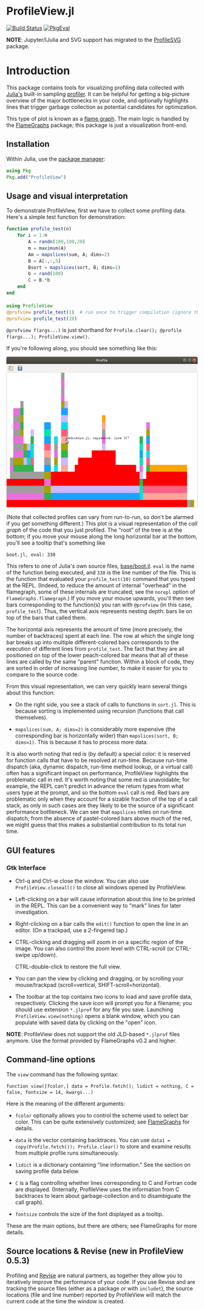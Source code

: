 # ProfileView.jl

[![Build Status](https://travis-ci.org/timholy/ProfileView.jl.svg)](https://travis-ci.org/timholy/ProfileView.jl)
[![PkgEval][pkgeval-img]][pkgeval-url]

**NOTE**: Jupyter/IJulia and SVG support has migrated to the [ProfileSVG](https://github.com/timholy/ProfileSVG.jl) package.

# Introduction

This package contains tools for visualizing profiling data collected
with [Julia's][Julia] built-in sampling
[profiler][Profiling]. It
can be helpful for getting a big-picture overview of the major
bottlenecks in your code, and optionally highlights lines that trigger
garbage collection as potential candidates for optimization.

This type of plot is known as a [flame
graph](https://github.com/brendangregg/FlameGraph).
The main logic is handled by the [FlameGraphs][FlameGraphs] package; this package is just a visualization front-end.

## Installation

Within Julia, use the [package manager][pkg]:
```julia
using Pkg
Pkg.add("ProfileView")
```

## Usage and visual interpretation

To demonstrate ProfileView, first we have to collect some profiling
data. Here's a simple test function for demonstration:

```julia
function profile_test(n)
    for i = 1:n
        A = randn(100,100,20)
        m = maximum(A)
        Am = mapslices(sum, A; dims=2)
        B = A[:,:,5]
        Bsort = mapslices(sort, B; dims=1)
        b = rand(100)
        C = B.*b
    end
end

using ProfileView
@profview profile_test(1)  # run once to trigger compilation (ignore this one)
@profview profile_test(10)
```

`@profview f(args...)` is just shorthand for `Profile.clear(); @profile f(args...); ProfileView.view()`.

If you're following along, you should see something like this:

![ProfileView](readme_images/pv1.png)

(Note that collected profiles can vary from run-to-run, so don't be alarmed
if you get something different.)
This plot is a visual representation of the *call graph* of the code that you just profiled.
The "root" of the tree is at the bottom; if you move your mouse along the long horizontal
bar at the bottom, you'll see a tooltip that's something like
```
boot.jl, eval: 330
```
This refers to one of Julia's own source files, [base/boot.jl][bootjl].
`eval` is the name of the function being executed, and `330` is the line number of the file.
This is the function that evaluated your `profile_test(10)` command that you typed at the REPL.
(Indeed, to reduce the amount of internal "overhead" in the flamegraph, some of these internals are truncated; see the `norepl` option of `FlameGraphs.flamegraph`.)
If you move your mouse upwards, you'll then see bars corresponding to the function(s) you ran with `@profview` (in this case, `profile_test`).
Thus, the vertical axis represents nesting depth: bars lie on top of the bars that called them.

The horizontal axis represents the amount of time (more precisely, the
number of backtraces) spent at each line.  The row at which the single
long bar breaks up into multiple different-colored bars corresponds
to the execution of different lines from `profile_test`.
The fact that
they are all positioned on top of the lower peach-colored bar means that all
of these lines are called by the same "parent" function. Within a
block of code, they are sorted in order of increasing line number, to
make it easier for you to compare to the source code.

From this visual representation, we can very quickly learn several
things about this function:

- On the right side, you see a stack of calls to functions in `sort.jl`.
  This is because sorting is implemented using recursion (functions that call themselves).

- `mapslices(sum, A; dims=2)` is considerably more expensive (the corresponding bar is horizontally wider) than
  `mapslices(sort, B; dims=1)`. This is because it has to process more
  data.

It is also worth noting that red is (by default) a special color: it is reserved for function
calls that have to be resolved at run-time.
Because run-time dispatch (aka, dynamic dispatch, run-time method lookup, or
a virtual call) often has a significant
impact on performance, ProfileView highlights the problematic call in red. It's
worth noting that some red is unavoidable; for example, the REPL can't
predict in advance the return types from what users type at the
prompt, and so the bottom `eval` call is red.
Red bars are problematic only when they account for a sizable
fraction of the top of a call stack, as only in such cases are they likely to be
the source of a significant performance bottleneck.
We can see that `mapslices` relies on run-time dispatch;
from the absence of pastel-colored bars above much of the red, we
might guess that this makes a substantial
contribution to its total run time.

## GUI features

### Gtk Interface

- Ctrl-q and Ctrl-w close the window. You can also use
  `ProfileView.closeall()` to close all windows opened by ProfileView.

- Left-clicking on a bar will cause information about this line to be
  printed in the REPL. This can be a convenient way to "mark" lines
  for later investigation.

- Right-clicking on a bar calls the `edit()` function to open the line
  in an editor.  (On a trackpad, use a 2-fingered tap.)

- CTRL-clicking and dragging will zoom in on a specific region of the image.  You
  can also control the zoom level with CTRL-scroll (or CTRL-swipe up/down).

  CTRL-double-click to restore the full view.

- You can pan the view by clicking and dragging, or by scrolling your
  mouse/trackpad (scroll=vertical, SHIFT-scroll=horizontal).

- The toolbar at the top contains two icons to load and save profile
  data, respectively.  Clicking the save icon will prompt you for a
  filename; you should use extension `*.jlprof` for any file you save.
  Launching `ProfileView.view(nothing)` opens a blank
  window, which you can populate with saved data by clicking on the
  "open" icon.

**NOTE**: ProfileView does not support the old JLD-based `*.jlprof` files anymore.
Use the format provided by FlameGraphs v0.2 and higher.

## Command-line options

The `view` command has the following syntax:
```
function view([fcolor,] data = Profile.fetch(); lidict = nothing, C = false, fontsize = 14, kwargs...)
```
Here is the meaning of the different arguments:

- `fcolor` optionally allows you to control the scheme used to select
  bar color. This can be quite extensively customized; see [FlameGraphs](https://timholy.github.io/FlameGraphs.jl/stable/) for details.

- `data` is the vector containing backtraces. You can use `data1 =
  copy(Profile.fetch()); Profile.clear()` to store and examine results
  from multiple profile runs simultaneously.

- `lidict` is a dictionary containing "line information."
  See the section on saving profile data below.

- `C` is a flag controlling whether lines corresponding to C and Fortran
  code are displayed. (Internally, ProfileView uses the information
  from C backtraces to learn about garbage-collection and to
  disambiguate the call graph).

- `fontsize` controls the size of the font displayed as a tooltip.

These are the main options, but there are others; see FlameGraphs for more details.

## Source locations & Revise (new in ProfileView 0.5.3)

Profiling and [Revise](https://github.com/timholy/Revise.jl) are natural partners,
as together they allow you to iteratively improve the performance of your code.
If you use Revise and are tracking the source files (either as a package or with `includet`),
the source locations (file and line number) reported by ProfileView
will match the current code at the time the window is created.


[Julia]: http://julialang.org "Julia"
[Profiling]: https://docs.julialang.org/en/latest/manual/profile/#Profiling-1
[FlameGraphs]: https://github.com/timholy/FlameGraphs.jl
[pkg]: https://docs.julialang.org/en/latest/stdlib/Pkg/
[bootjl]: https://github.com/JuliaLang/julia/blob/2e6715c045042e1c8ae9adc7a578340649b0ad5a/base/boot.jl#L330
[pkgeval-img]: https://juliaci.github.io/NanosoldierReports/pkgeval_badges/P/ProfileView.svg
[pkgeval-url]: https://juliaci.github.io/NanosoldierReports/pkgeval_badges/report.html
